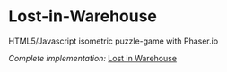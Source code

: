 # Lost-in-Warehouse
HTML5/Javascript isometric puzzle-game with Phaser.io


*Complete implementation:* [Lost in Warehouse](http://errorna.me/lost_in_warehouse)
